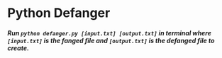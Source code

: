 # Python Defanger

##### Run `python defanger.py [input.txt] [output.txt]` in terminal where `[input.txt]` is the fanged file and `[output.txt]` is the defanged file to create.
